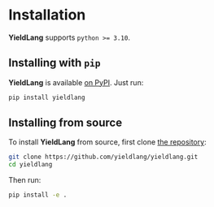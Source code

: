 Installation
============

**YieldLang** supports `python >= 3.10`.

## Installing with `pip`

**YieldLang** is available [on PyPI](https://pypi.org/project/yieldlang/). Just run:

```bash
pip install yieldlang
```

## Installing from source

To install **YieldLang** from source, first clone [the repository](https://github.com/yieldlang/yieldlang):

```bash
git clone https://github.com/yieldlang/yieldlang.git
cd yieldlang
```

Then run:

```bash
pip install -e .
```
